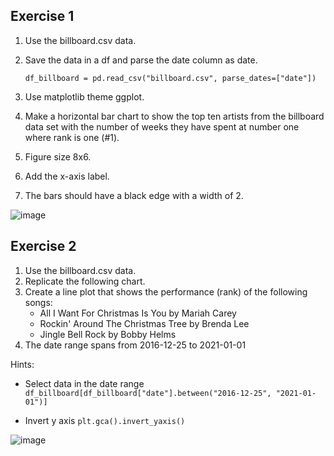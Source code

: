 ## Exercise 1

1. Use the billboard.csv data.
2. Save the data in a df and parse the date column as date.
   
   ```df_billboard = pd.read_csv("billboard.csv", parse_dates=["date"])```
3. Use matplotlib theme ggplot.
4. Make a horizontal bar chart to show the top ten artists from the billboard data set with the number of weeks they have spent at number one where rank is one (#1). 
5. Figure size 8x6.
6. Add the x-axis label.
7. The bars should have a black edge with a width of 2.

![image](https://github.com/novillo-cs/softdev_material/assets/123229891/d56aabbb-6111-4018-8e71-22453ec1ccca)


## Exercise 2

1. Use the billboard.csv data.
2. Replicate the following chart.
3. Create a line plot that shows the performance (rank) of the following songs:
   - All I Want For Christmas Is You by Mariah Carey
   - Rockin' Around The Christmas Tree by Brenda Lee
   - Jingle Bell Rock by Bobby Helms
4. The date range spans from 2016-12-25 to 2021-01-01

Hints:

- Select data in the date range ```df_billboard[df_billboard["date"].between("2016-12-25", "2021-01-01")]```
  
- Invert y axis
```plt.gca().invert_yaxis()```

![image](https://github.com/novillo-cs/softdev_material/assets/123229891/845ec510-9ef1-40d7-b049-192313cdf432)
